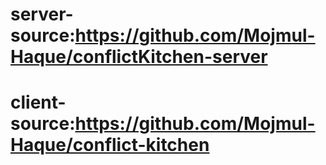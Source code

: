 # server-source:https://github.com/Mojmul-Haque/conflictKitchen-server

# client-source:https://github.com/Mojmul-Haque/conflict-kitchen
